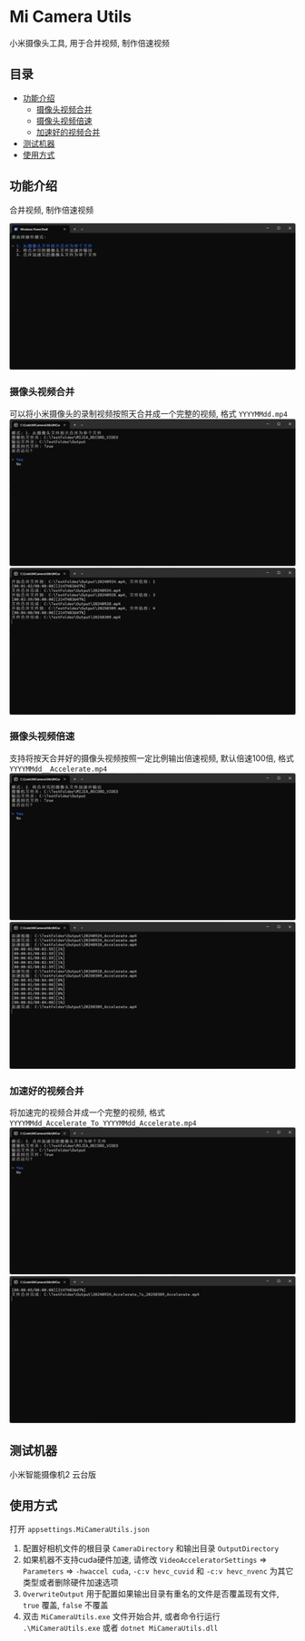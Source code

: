 # Mi Camera Utils

小米摄像头工具, 用于合并视频, 制作倍速视频

## 目录

- [功能介绍](#功能介绍)
  - [摄像头视频合并](#摄像头视频合并)
  - [摄像头视频倍速](#摄像头视频倍速)
  - [加速好的视频合并](#加速好的视频合并)
- [测试机器](#测试机器)
- [使用方式](#使用方式)

## 功能介绍

合并视频, 制作倍速视频

![示例图片](./Misc/screenshot1.png)

### 摄像头视频合并

可以将小米摄像头的录制视频按照天合并成一个完整的视频, 格式 `YYYYMMdd.mp4`
![示例图片](./Misc/screenshot2.png)
![示例图片](./Misc/screenshot3.png)

### 摄像头视频倍速

支持将按天合并好的摄像头视频按照一定比例输出倍速视频, 默认倍速100倍, 格式 `YYYYMMdd__Accelerate.mp4`
![示例图片](./Misc/screenshot4.png)
![示例图片](./Misc/screenshot5.png)

### 加速好的视频合并

将加速完的视频合并成一个完整的视频, 格式 `YYYYMMdd_Accelerate_To_YYYYMMdd_Accelerate.mp4`
![示例图片](./Misc/screenshot6.png)
![示例图片](./Misc/screenshot7.png)

## 测试机器

小米智能摄像机2 云台版

## 使用方式

打开 `appsettings.MiCameraUtils.json`

1. 配置好相机文件的根目录 `CameraDirectory` 和输出目录 `OutputDirectory`
2. 如果机器不支持cuda硬件加速, 请修改 `VideoAcceleratorSettings` => `Parameters` => `-hwaccel cuda`, `-c:v hevc_cuvid` 和 `-c:v hevc_nvenc` 为其它类型或者删除硬件加速选项
3. `OverwriteOutput` 用于配置如果输出目录有重名的文件是否覆盖现有文件, `true` 覆盖, `false` 不覆盖
4. 双击 `MiCameraUtils.exe` 文件开始合并, 或者命令行运行 `.\MiCameraUtils.exe` 或者 `dotnet MiCameraUtils.dll`

